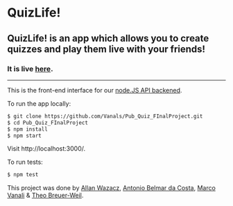 # QuizLife!

## QuizLife! is an app which allows you to create quizzes and play them live with your friends!

### It is live [here](http://www.fearless-tomatoes.surge.sh).
---

This is the front-end interface for our [node.JS API backened](https://www.github.com/cazwazacz/pub-quiz-api).

To run the app locally:
```bash
$ git clone https://github.com/Vanals/Pub_Quiz_FInalProject.git
$ cd Pub_Quiz_FInalProject
$ npm install
$ npm start
```
Visit http://localhost:3000/.

To run tests:
```bash
$ npm test
```

This project was done by [Allan Wazacz](https://www.github.com/cazwazacz/), [Antonio Belmar da Costa](https://github.com/antoniobelmar/), [Marco Vanali](https://github.com/Vanals/) & [Theo Breuer-Weil](https://www.github.com/somemarsupials/).
